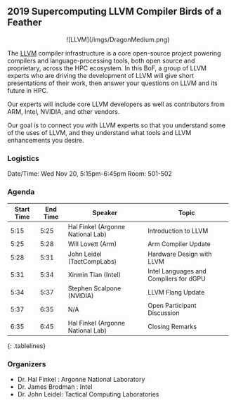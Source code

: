 <style>
.tablelines table, .tablelines td, .tablelines th {
        border: 1px solid black;
        }
</style>

## 2019 Supercomputing LLVM Compiler Birds of a Feather

<p align="center">
![LLVM](/imgs/DragonMedium.png)
<p>

The [LLVM](http://llvm.org/) compiler infrastructure is a core open-source project powering compilers and language-processing tools, both open source and proprietary, across the HPC ecosystem. In this BoF, a group of LLVM experts who are driving the development of LLVM will give short presentations of their work, then answer your questions on LLVM and its future in HPC. 

Our experts will include core LLVM developers as well as contributors from ARM, Intel, NVIDIA, and other vendors.

Our goal is to connect you with LLVM experts so that you understand some of the uses of LLVM, and they understand what tools and LLVM enhancements you desire.

### Logistics
Date/Time: Wed Nov 20, 5:15pm-6:45pm
Room: 501-502

### Agenda
| Start Time | End Time | Speaker | Topic | 
|-------|--------|---------|---------|
| 5:15 | 5:25 | Hal Finkel (Argonne National Lab) | Introduction to LLVM |
| 5:25 | 5:28 | Will Lovett (Arm) | Arm Compiler Update |
| 5:28 | 5:31 | John Leidel (TactCompLabs) | Hardware Design with LLVM |
| 5:31 | 5:34 | Xinmin Tian (Intel) | Intel Languages and Compilers for dGPU |
| 5:34 | 5:37 | Stephen Scalpone (NVIDIA) | LLVM Flang Update |
| 5:37 | 6:35 | N/A | Open Participant Discussion |
| 6:35 | 6:45 | Hal Finkel (Argonne National Lab) | Closing Remarks |
{: .tablelines}

### Organizers

* Dr. Hal Finkel : Argonne National Laboratory
* Dr. James Brodman : Intel
* Dr. John Leidel: Tactical Computing Laboratories
